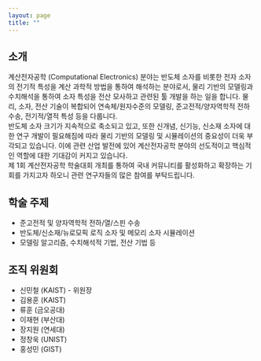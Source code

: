 ```yaml
---
layout: page
title: "" 
---
```


## 소개
계산전자공학 (Computational Electronics) 분야는 반도체 소자를 비롯한 전자 소자의 전기적 특성을 계산 과학적 방법을 통하여 해석하는 분야로서, 물리 기반의 모델링과 수치해석을 통하여 소자 특성을 전산 모사하고 관련된 툴 개발을 하는 일을 합니다. 물리, 소자, 전산 기술이 복합되어 연속체/원자수준의 모델링, 준고전적/양자역학적 전하 수송, 전기적/열적 특성 등을 다룹니다.<br/>
반도체 소자 크기가 지속적으로 축소되고 있고, 또한 신개념, 신기능, 신소재 소자에 대한 연구 개발이 필요해짐에 따라 물리 기반의 모델링 및 시뮬레이션의 중요성이 더욱 부각되고 있습니다. 이에 관련 산업 발전에 있어 계산전자공학 분야의 선도적이고 핵심적인 역할에 대한 기대감이 커지고 있습니다.<br/>
제 1회 계산전자공학 학술대회 개최를 통하여 국내 커뮤니티를 활성화하고 확장하는 기회를 가지고자 하오니 관련 연구자들의 많은 참여를 부탁드립니다.

## 학술 주제
- 준고전적 및 양자역학적 전하/열/스핀 수송
- 반도체/신소재/뉴로모픽 로직 소자 및 메모리 소자 시뮬레이션
- 모델링 알고리즘, 수치해석적 기법, 전산 기법 등


## 조직 위원회
- 신민철 (KAIST) - 위원장
- 김용훈 (KAIST)
- 류훈 (금오공대)
- 이재현 (부산대)
- 장지원 (연세대)
- 정창욱 (UNIST)
- 홍성민 (GIST)
